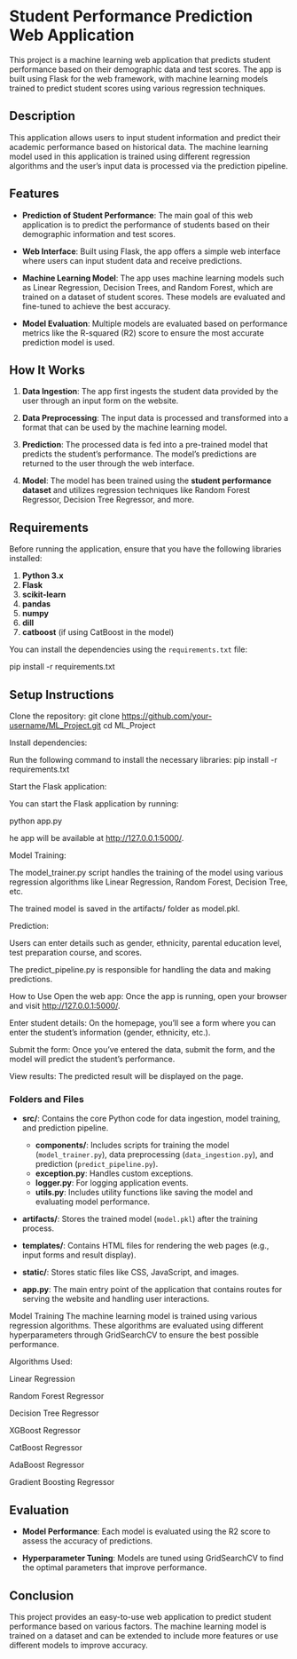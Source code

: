 # Student Performance Prediction Web Application

This project is a machine learning web application that predicts student performance based on their demographic data and test scores. The app is built using Flask for the web framework, with machine learning models trained to predict student scores using various regression techniques.


## Description

This application allows users to input student information and predict their academic performance based on historical data. The machine learning model used in this application is trained using different regression algorithms and the user’s input data is processed via the prediction pipeline.

## Features

- **Prediction of Student Performance**: The main goal of this web application is to predict the performance of students based on their demographic information and test scores.
  
- **Web Interface**: Built using Flask, the app offers a simple web interface where users can input student data and receive predictions.

- **Machine Learning Model**: The app uses machine learning models such as Linear Regression, Decision Trees, and Random Forest, which are trained on a dataset of student scores. These models are evaluated and fine-tuned to achieve the best accuracy.

- **Model Evaluation**: Multiple models are evaluated based on performance metrics like the R-squared (R2) score to ensure the most accurate prediction model is used.

## How It Works
1. **Data Ingestion**: The app first ingests the student data provided by the user through an input form on the website.
   
2. **Data Preprocessing**: The input data is processed and transformed into a format that can be used by the machine learning model.

3. **Prediction**: The processed data is fed into a pre-trained model that predicts the student’s performance. The model’s predictions are returned to the user through the web interface.

4. **Model**: The model has been trained using the **student performance dataset** and utilizes regression techniques like Random Forest Regressor, Decision Tree Regressor, and more.
  
## Requirements

Before running the application, ensure that you have the following libraries installed:

1. **Python 3.x**
2. **Flask**
3. **scikit-learn**
4. **pandas**
5. **numpy**
6. **dill**
7. **catboost** (if using CatBoost in the model)

You can install the dependencies using the `requirements.txt` file:

pip install -r requirements.txt

## Setup Instructions
Clone the repository:
git clone https://github.com/your-username/ML_Project.git
cd ML_Project

Install dependencies:

Run the following command to install the necessary libraries:
pip install -r requirements.txt


Start the Flask application:

You can start the Flask application by running:

python app.py


he app will be available at http://127.0.0.1:5000/.

Model Training:

The model_trainer.py script handles the training of the model using various regression algorithms like Linear Regression, Random Forest, Decision Tree, etc.

The trained model is saved in the artifacts/ folder as model.pkl.

Prediction:

Users can enter details such as gender, ethnicity, parental education level, test preparation course, and scores.

The predict_pipeline.py is responsible for handling the data and making predictions.

How to Use
Open the web app: Once the app is running, open your browser and visit http://127.0.0.1:5000/.

Enter student details: On the homepage, you’ll see a form where you can enter the student’s information (gender, ethnicity, etc.).

Submit the form: Once you’ve entered the data, submit the form, and the model will predict the student’s performance.

View results: The predicted result will be displayed on the page.

### Folders and Files

- **src/**: Contains the core Python code for data ingestion, model training, and prediction pipeline.
  - **components/**: Includes scripts for training the model (`model_trainer.py`), data preprocessing (`data_ingestion.py`), and prediction (`predict_pipeline.py`).
  - **exception.py**: Handles custom exceptions.
  - **logger.py**: For logging application events.
  - **utils.py**: Includes utility functions like saving the model and evaluating model performance.
  
- **artifacts/**: Stores the trained model (`model.pkl`) after the training process.

- **templates/**: Contains HTML files for rendering the web pages (e.g., input forms and result display).

- **static/**: Stores static files like CSS, JavaScript, and images.

- **app.py**: The main entry point of the application that contains routes for serving the website and handling user interactions.




Model Training
The machine learning model is trained using various regression algorithms. These algorithms are evaluated using different hyperparameters through GridSearchCV to ensure the best possible performance.

Algorithms Used:

Linear Regression

Random Forest Regressor

Decision Tree Regressor

XGBoost Regressor

CatBoost Regressor

AdaBoost Regressor

Gradient Boosting Regressor

## Evaluation

- **Model Performance**: Each model is evaluated using the R2 score to assess the accuracy of predictions.

- **Hyperparameter Tuning**: Models are tuned using GridSearchCV to find the optimal parameters that improve performance.

## Conclusion

This project provides an easy-to-use web application to predict student performance based on various factors. The machine learning model is trained on a dataset and can be extended to include more features or use different models to improve accuracy.





